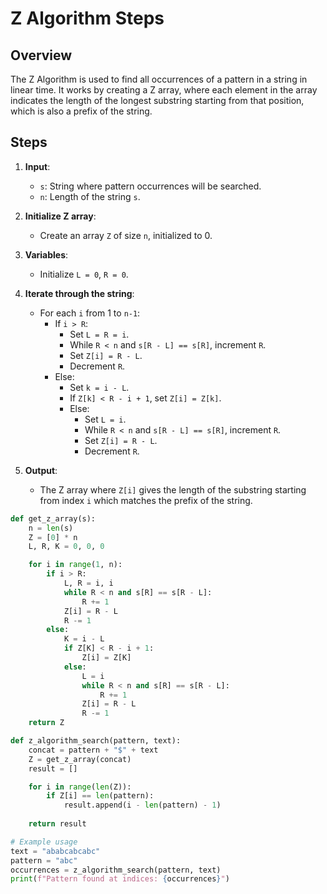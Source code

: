 # Z Algorithm Steps

## Overview
The Z Algorithm is used to find all occurrences of a pattern in a string in linear time. It works by creating a Z array, where each element in the array indicates the length of the longest substring starting from that position, which is also a prefix of the string.

## Steps

1. **Input**: 
   - `s`: String where pattern occurrences will be searched.
   - `n`: Length of the string `s`.

2. **Initialize Z array**: 
   - Create an array `Z` of size `n`, initialized to 0.

3. **Variables**: 
   - Initialize `L = 0`, `R = 0`.

4. **Iterate through the string**: 
   - For each `i` from 1 to `n-1`:
     - If `i > R`:
       - Set `L = R = i`.
       - While `R < n` and `s[R - L] == s[R]`, increment `R`.
       - Set `Z[i] = R - L`.
       - Decrement `R`.
     - Else:
       - Set `k = i - L`.
       - If `Z[k] < R - i + 1`, set `Z[i] = Z[k]`.
       - Else:
         - Set `L = i`.
         - While `R < n` and `s[R - L] == s[R]`, increment `R`.
         - Set `Z[i] = R - L`.
         - Decrement `R`.

5. **Output**: 
   - The Z array where `Z[i]` gives the length of the substring starting from index `i` which matches the prefix of the string.

```python
def get_z_array(s):
    n = len(s)
    Z = [0] * n
    L, R, K = 0, 0, 0

    for i in range(1, n):
        if i > R:
            L, R = i, i
            while R < n and s[R] == s[R - L]:
                R += 1
            Z[i] = R - L
            R -= 1
        else:
            K = i - L
            if Z[K] < R - i + 1:
                Z[i] = Z[K]
            else:
                L = i
                while R < n and s[R] == s[R - L]:
                    R += 1
                Z[i] = R - L
                R -= 1
    return Z

def z_algorithm_search(pattern, text):
    concat = pattern + "$" + text
    Z = get_z_array(concat)
    result = []

    for i in range(len(Z)):
        if Z[i] == len(pattern):
            result.append(i - len(pattern) - 1)
    
    return result

# Example usage
text = "ababcabcabc"
pattern = "abc"
occurrences = z_algorithm_search(pattern, text)
print(f"Pattern found at indices: {occurrences}")
```